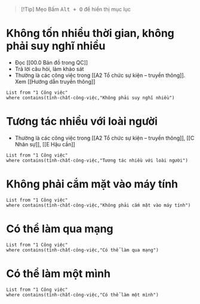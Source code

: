 > [!Tip] Mẹo
> Bấm <kbd>Alt + O</kbd> để hiển thị mục lục
# Không tốn nhiều thời gian, không phải suy nghĩ nhiều
- Đọc [[00.0 Bản đồ trong QC]]
- Trả lời câu hỏi, làm khảo sát
- Thường là các công việc trong [[A2 Tổ chức sự kiện – truyền thông]]. Xem [[Hướng dẫn truyền thông]]
```dataview 
List from "1 Công việc" 
where contains(tính-chất-công-việc,"Không phải suy nghĩ nhiều")
```

# Tương tác nhiều với loài người
- Thường là các công việc trong [[A2 Tổ chức sự kiện – truyền thông]], [[C Nhân sự]], [[E Hậu cần]]
```dataview
List from "1 Công việc" 
where contains(tính-chất-công-việc,"Tương tác nhiều với loài người")
```

# Không phải cắm mặt vào máy tính
```dataview
List from "1 Công việc" 
where contains(tính-chất-công-việc,"Không phải cắm mặt vào máy tính")
```

# Có thể làm qua mạng
```dataview
List from "1 Công việc" 
where contains(tính-chất-công-việc,"Có thể làm qua mạng")
```

# Có thể làm một mình
```dataview
List from "1 Công việc" 
where contains(tính-chất-công-việc,"Có thể làm một mình")
```